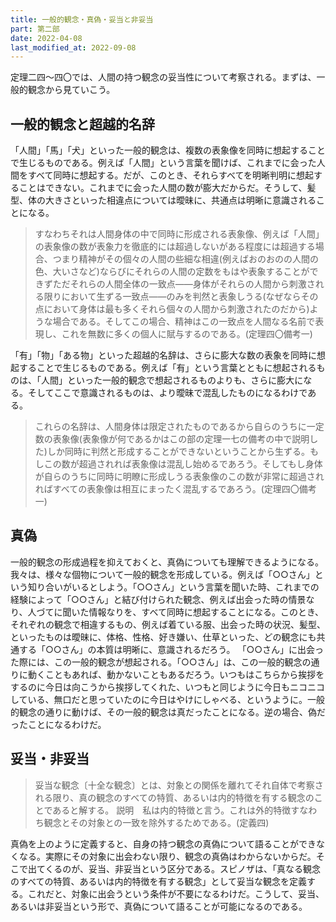 ```yaml
---
title: 一般的観念・真偽・妥当と非妥当
part: 第二部
date: 2022-04-08
last_modified_at: 2022-09-08
---
```


定理二四～四〇では、人間の持つ観念の妥当性について考察される。まずは、一般的観念から見ていこう。

## 一般的観念と超越的名辞

「人間」「馬」「犬」といった一般的観念は、複数の表象像を同時に想起することで生じるものである。例えば「人間」という言葉を聞けば、これまでに会った人間をすべて同時に想起する。だが、このとき、それらすべてを明晰判明に想起することはできない。これまでに会った人間の数が膨大だからだ。そうして、髪型、体の大きさといった相違点については曖昧に、共通点は明晰に意識されることになる。

>すなわちそれは人間身体の中で同時に形成される表象像、例えば「人間」の表象像の数が表象力を徹底的には超過しないがある程度には超過する場合、つまり精神がその個々の人間の些細な相違(例えばおのおのの人間の色、大いさなど)ならびにそれらの人間の定数をもはや表象することができずただそれらの人間全体の一致点――身体がそれらの人間から刺激される限りにおいて生ずる一致点――のみを判然と表象しうる(なぜならその点において身体は最も多くそれら個々の人間から刺激されたのだから)ような場合である。そしてこの場合、精神はこの一致点を人間なる名前で表現し、これを無数に多くの個人に賦与するのである。(定理四〇備考一)

「有」「物」「ある物」といった超越的名辞は、さらに膨大な数の表象を同時に想起することで生じるものである。例えば「有」という言葉とともに想起されるものは、「人間」といった一般的観念で想起されるものよりも、さらに膨大になる。そしてここで意識されるものは、より曖昧で混乱したものになるわけである。

>これらの名辞は、人間身体は限定されたものであるから自らのうちに一定数の表象像(表象像が何であるかはこの部の定理一七の備考の中で説明した)しか同時に判然と形成することができないということから生ずる。もしこの数が超過されれば表象像は混乱し始めるであろう。そしてもし身体が自らのうちに同時に明瞭に形成しうる表象像のこの数が非常に超過されればすべての表象像は相互にまったく混乱するであろう。(定理四〇備考一)

## 真偽

一般的観念の形成過程を抑えておくと、真偽についても理解できるようになる。
我々は、様々な個物について一般的観念を形成している。例えば「○○さん」という知り合いがいるとしよう。「○○さん」という言葉を聞いた時、これまでの経験によって「○○さん」と結び付けられた観念、例えば出会った時の情景なり、人づてに聞いた情報なりを、すべて同時に想起することになる。このとき、それぞれの観念で相違するもの、例えば着ている服、出会った時の状況、髪型、といったものは曖昧に、体格、性格、好き嫌い、仕草といった、どの観念にも共通する「○○さん」の本質は明晰に、意識されるだろう。
「○○さん」に出会った際には、この一般的観念が想起される。「○○さん」は、この一般的観念の通りに動くこともあれば、動かないこともあるだろう。いつもはこちらから挨拶をするのに今日は向こうから挨拶してくれた、いつもと同じように今日もニコニコしている、無口だと思っていたのに今日はやけにしゃべる、というように。一般的観念の通りに動けば、その一般的観念は真だったことになる。逆の場合、偽だったことになるわけだ。

## 妥当・非妥当

>妥当な観念〔十全な観念〕とは、対象との関係を離れてそれ自体で考察される限り、真の観念のすべての特質、あるいは内的特徴を有する観念のことであると解する。
>説明　私は内的特徴と言う。これは外的特徴すなわち観念とその対象との一致を除外するためである。(定義四)

真偽を上のように定義すると、自身の持つ観念の真偽について語ることができなくなる。実際にその対象に出会わない限り、観念の真偽はわからないからだ。そこで出てくるのが、妥当、非妥当という区分である。スピノザは、「真なる観念のすべての特質、あるいは内的特徴を有する観念」として妥当な観念を定義する。これだと、対象に出会うという条件が不要になるわけだ。こうして、妥当、あるいは非妥当という形で、真偽について語ることが可能になるのである。

